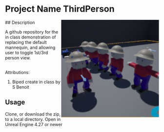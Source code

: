 # Project Name  ThirdPerson
<img src="Saved/AutoScreenshot.png" width="320"  align="right" />
## Description

A github repository for the in class demonstration of replacing the default mannequin, and allowing user to toggle 1st/3rd person view.<br><br> 
 
Attributions: 
1. Biped create in class by S Benoit

## Usage
Clone, or download the zip, to a local directory. Open in Unreal Engine 4.27 or newer


